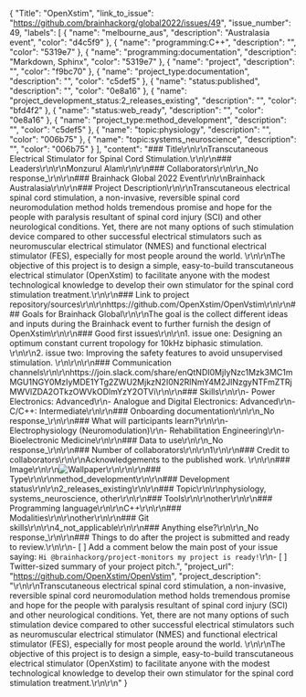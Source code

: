 {
  "Title": "OpenXstim",
  "link_to_issue": "https://github.com/brainhackorg/global2022/issues/49",
  "issue_number": 49,
  "labels": [
    {
      "name": "melbourne_aus",
      "description": "Australasia event",
      "color": "d4c5f9"
    },
    {
      "name": "programming:C++",
      "description": "",
      "color": "5319e7"
    },
    {
      "name": "programming:documentation",
      "description": "Markdown, Sphinx",
      "color": "5319e7"
    },
    {
      "name": "project",
      "description": "",
      "color": "f9bc70"
    },
    {
      "name": "project_type:documentation",
      "description": "",
      "color": "c5def5"
    },
    {
      "name": "status:published",
      "description": "",
      "color": "0e8a16"
    },
    {
      "name": "project_development_status:2_releases_existing",
      "description": "",
      "color": "bfd4f2"
    },
    {
      "name": "status:web_ready",
      "description": "",
      "color": "0e8a16"
    },
    {
      "name": "project_type:method_development",
      "description": "",
      "color": "c5def5"
    },
    {
      "name": "topic:physiology",
      "description": "",
      "color": "006b75"
    },
    {
      "name": "topic:systems_neuroscience",
      "description": "",
      "color": "006b75"
    }
  ],
  "content": "### Title\r\n\r\nTranscutaneous Electrical Stimulator for Spinal Cord Stimulation.\r\n\r\n### Leaders\r\n\r\nMonzurul Alam\r\n\r\n### Collaborators\r\n\r\n_No response_\r\n\r\n### Brainhack Global 2022 Event\r\n\r\nBrainhack Australasia\r\n\r\n### Project Description\r\n\r\nTranscutaneous electrical spinal cord stimulation, a non-invasive, reversible spinal cord neuromodulation method holds tremendous promise and hope for the people with paralysis resultant of spinal cord injury (SCI) and other neurological conditions. Yet, there are not many options of such stimulation device compared to other successful electrical stimulators such as neuromuscular electrical stimulator (NMES) and functional electrical stimulator (FES), especially for most people around the world. \r\n\r\nThe objective of this project is to design a simple, easy-to-build transcutaneous electrical stimulator (OpenXstim) to facilitate anyone with the modest technological knowledge to develop their own stimulator for the spinal cord stimulation treatment.\r\n\r\n### Link to project repository/sources\r\n\r\nhttps://github.com/OpenXstim/OpenVstim\r\n\r\n### Goals for Brainhack Global\r\n\r\nThe goal is the collect different ideas and inputs during the Brainhack event to further furnish the design of OpenXstim\r\n\r\n### Good first issues\r\n\r\n1. issue one: Designing an optimum constant current tropology for 10kHz biphasic stimulation. \r\n\r\n2. issue two: Improving the safety features to avoid unsupervised stimulation. \r\n\r\n\r\n### Communication channels\r\n\r\nhttps://join.slack.com/share/enQtNDI0MjIyNzc1Mzk3MC1mMGU1NGY0MzIyMDE1YTg2ZWU2MjkzN2I0N2RlNmY4M2JlNzgyNTFmZTRjMWVlZDA2OTkzOWVkODlmYzY2OTVi\r\n\r\n### Skills\r\n\r\n- Power Electronics: Advanced\r\n- Analogue and Digital Electronics: Advanced\r\n- C/C++: Intermediate\r\n\r\n### Onboarding documentation\r\n\r\n_No response_\r\n\r\n### What will participants learn?\r\n\r\n- Electrophysiology (Neuromodulation)\r\n- Rehabilitation Engineering\r\n- Bioelectronic Medicine\r\n\r\n### Data to use\r\n\r\n_No response_\r\n\r\n### Number of collaborators\r\n\r\n1\r\n\r\n### Credit to collaborators\r\n\r\nAcknowledgements to the published work. \r\n\r\n### Image\r\n\r\n![Wallpaper](https://user-images.githubusercontent.com/109132792/196593681-4f6cc15a-1c59-4255-aee6-305fd1c8faf0.jpeg)\r\n\r\n\r\n### Type\r\n\r\nmethod_development\r\n\r\n### Development status\r\n\r\n2_releases_existing\r\n\r\n### Topic\r\n\r\nphysiology, systems_neuroscience, other\r\n\r\n### Tools\r\n\r\nother\r\n\r\n### Programming language\r\n\r\nC++\r\n\r\n### Modalities\r\n\r\nother\r\n\r\n### Git skills\r\n\r\n4_not_applicable\r\n\r\n### Anything else?\r\n\r\n_No response_\r\n\r\n### Things to do after the project is submitted and ready to review.\r\n\r\n- [ ] Add a comment below the main post of your issue saying: `Hi @brainhackorg/project-monitors my project is ready!`\r\n- [ ] Twitter-sized summary of your project pitch.",
  "project_url": "https://github.com/OpenXstim/OpenVstim",
  "project_description": "\r\n\r\nTranscutaneous electrical spinal cord stimulation, a non-invasive, reversible spinal cord neuromodulation method holds tremendous promise and hope for the people with paralysis resultant of spinal cord injury (SCI) and other neurological conditions. Yet, there are not many options of such stimulation device compared to other successful electrical stimulators such as neuromuscular electrical stimulator (NMES) and functional electrical stimulator (FES), especially for most people around the world. \r\n\r\nThe objective of this project is to design a simple, easy-to-build transcutaneous electrical stimulator (OpenXstim) to facilitate anyone with the modest technological knowledge to develop their own stimulator for the spinal cord stimulation treatment.\r\n\r\n"
}
